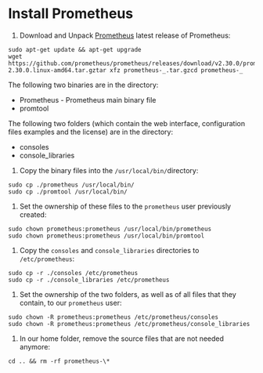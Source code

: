 # Install Prometheus



1. Download and Unpack [Prometheus](https://prometheus.io/download/) latest release of Prometheus:

```
sudo apt-get update && apt-get upgrade
wget https://github.com/prometheus/prometheus/releases/download/v2.30.0/prometheus-2.30.0.linux-amd64.tar.gztar xfz prometheus-_.tar.gzcd prometheus-_
```

The following two binaries are in the directory:

* Prometheus - Prometheus main binary file
* promtool

The following two folders (which contain the web interface, configuration files examples and the license) are in the directory:

* consoles
* console\_libraries

1. Copy the binary files into the `/usr/local/bin/`directory:

```
sudo cp ./prometheus /usr/local/bin/
sudo cp ./promtool /usr/local/bin/
```

1. Set the ownership of these files to the `prometheus` user previously created:

```
sudo chown prometheus:prometheus /usr/local/bin/prometheus
sudo chown prometheus:prometheus /usr/local/bin/promtool
```

1. Copy the `consoles` and `console_libraries` directories to `/etc/prometheus`:

```
sudo cp -r ./consoles /etc/prometheus
sudo cp -r ./console_libraries /etc/prometheus
```

1. Set the ownership of the two folders, as well as of all files that they contain, to our `prometheus` user:

```
sudo chown -R prometheus:prometheus /etc/prometheus/consoles
sudo chown -R prometheus:prometheus /etc/prometheus/console_libraries
```

1. In our home folder, remove the source files that are not needed anymore:

```
cd .. && rm -rf prometheus-\*
```
